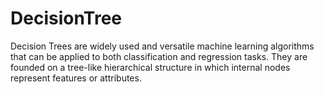 # DecisionTree
Decision Trees are widely used and versatile machine learning algorithms that can be applied to both classification and regression tasks. They are founded on a tree-like hierarchical structure in which internal nodes represent features or attributes.

